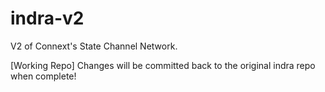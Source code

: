 # indra-v2
V2 of Connext's State Channel Network.

[Working Repo] Changes will be committed back to the original indra repo when complete!
